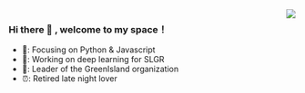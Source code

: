 <img align="right" src="https://github-readme-stats.vercel.app/api?username=spongxin&show_icons=true&icon_color=CE1D2D&text_color=718096&bg_color=ffffff&hide_title=true" />

### Hi there 👋 , welcome to my space！

- 📌: Focusing on Python & Javascript
- 🔨: Working on deep learning for SLGR
- 🐏: Leader of the GreenIsland organization
- ⏰: Retired late night lover
